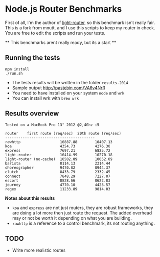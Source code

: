 Node.js Router Benchmarks
=========================

First of all, I'm the author of [light-router](https://github.com/herenow/light-router), so this benchmark isn't really fair. This is a fork from mnutt, and I use this scripts to keep my router in check. You are free to edit the scripts and run your tests.

** This benchmarks arent really ready, but its a start **

Running the tests
-------
```
npm install
./run.sh
```
* The tests results will be written in the folder `results-2014`
* Sample output http://pastebin.com/VA6v4NrR
* You need to have installed on your system `node` and `wrk`
* You can install wrk with `brew wrk`


Results overview
-------
```
Tested on a MacBook Pro 13" 2012 @2,4Ghz i5
```

```
router    first route (req/sec)  20th route (req/sec)
-----------------------------------------
rawhttp                  10887.88        10407.13
koa                      4354.73         4276.30
express                  7697.21         6825.72
light-router             10414.99        10270.18
light-router (no-cache)  10502.09        10052.09
barista                  8114.13         2214.44
choreographer            9470.82         8944.37
clutch                   8433.79         2332.45
connect                  7848.29         7227.07
escort                   8828.66         8622.83
journey                  4770.10         4423.57
regex                    11233.89        9814.03
```

**Notes about this results**
* `koa` and `express` are not just routers, they are robust frameworks, they are doing a lot more then just route the request. The added overhead may or not be worth it depending on what you are building.
* `rawhttp` is a reference to a control benchmark, its not routing anything.


TODO
------
* Write more realistic routes
